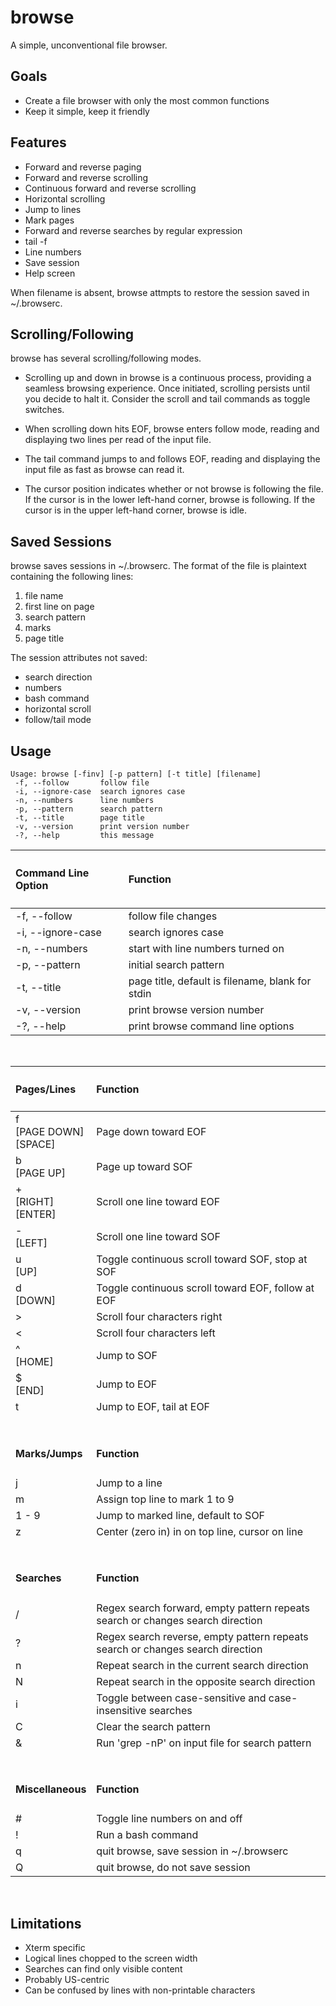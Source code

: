 # browse

A simple, unconventional file browser.

## Goals

- Create a file browser with only the most common functions
- Keep it simple, keep it friendly

## Features

- Forward and reverse paging
- Forward and reverse scrolling
- Continuous forward and reverse scrolling
- Horizontal scrolling
- Jump to lines
- Mark pages
- Forward and reverse searches by regular expression
- tail -f
- Line numbers
- Save session
- Help screen

When filename is absent, browse attmpts to restore the session saved in ~/.browserc.

## Scrolling/Following

browse has several scrolling/following modes.

- Scrolling up and down in browse is a continuous process, providing a seamless browsing experience. Once initiated, scrolling persists until you decide to halt it. Consider the scroll and tail commands as toggle switches.

- When scrolling down hits EOF, browse enters follow mode, reading and displaying two lines per read of the input file.

- The tail command jumps to and follows EOF, reading and displaying the input file as fast as browse can read it.

- The cursor position indicates whether or not browse is following the file. If the cursor is in the lower left-hand corner, browse is following. If the cursor is in the upper left-hand corner, browse is idle.

## Saved Sessions

browse saves sessions in ~/.browserc.  The format of the file is plaintext containing the following lines:

 1. file name
 2. first line on page
 3. search pattern
 4. marks
 5. page title

The session attributes not saved:

- search direction
- numbers
- bash command
- horizontal scroll
- follow/tail mode

## Usage

    Usage: browse [-finv] [-p pattern] [-t title] [filename]
     -f, --follow       follow file
     -i, --ignore-case  search ignores case
     -n, --numbers      line numbers
     -p, --pattern      search pattern
     -t, --title        page title
     -v, --version      print version number
     -?, --help         this message

| <h4>Command Line Option</h4> | <h4>Function</h4> |
| :-- | :-- |
| -f, --follow | follow file changes |
| -i, --ignore-case | search ignores case |
| -n, --numbers | start with line numbers turned on |
| -p, --pattern | initial search pattern |
| -t, --title | page title, default is filename, blank for stdin |
| -v, --version | print browse version number |
| -?, --help | print browse command line options |
<br>

| <h4>Pages/Lines</h4> | <h4>Function</h4> |
| :-- | :-- |
| f<br> [PAGE DOWN]<br> [SPACE] | Page down toward EOF |
| b<br> [PAGE UP] | Page up toward SOF |
| +<br> [RIGHT]<br> [ENTER] | Scroll one line toward EOF |
| -<br> [LEFT] | Scroll one line toward SOF |
| u<br> [UP] | Toggle continuous scroll toward SOF, stop at SOF |
| d<br> [DOWN] | Toggle continuous scroll toward EOF, follow at EOF |
| ><br> | Scroll four characters right |
| <<br> | Scroll four characters left |
| ^<br> [HOME] | Jump to SOF |
| $<br> [END] | Jump to EOF |
| t<br> | Jump to EOF, tail at EOF |
| &nbsp; | &nbsp; |
| <h4>Marks/Jumps</h4> | <h4>Function</h4> |
| j | Jump to a line |
| m | Assign top line to mark 1 to 9 |
| 1 - 9 | Jump to marked line, default to SOF |
| z | Center (zero in) in on top line, cursor on line |
| &nbsp; | &nbsp; |
| <h4>Searches</h4> | <h4>Function</h4> |
| / | Regex search forward, empty pattern repeats search or changes search direction |
| ? | Regex search reverse, empty pattern repeats search or changes search direction |
| n | Repeat search in the current search direction |
| N | Repeat search in the opposite search direction |
| i | Toggle between case-sensitive and case-insensitive searches |
| C | Clear the search pattern |
| & | Run 'grep -nP' on input file for search pattern |
| &nbsp; | &nbsp; |
| <h4>Miscellaneous</h4> | <h4>Function</h4> |
| # | Toggle line numbers on and off |
| ! | Run a bash command |
| q | quit browse, save session in ~/.browserc |
| Q | quit browse, do not save session |
<br>

## Limitations

- Xterm specific
- Logical lines chopped to the screen width
- Searches can find only visible content
- Probably US-centric
- Can be confused by lines with non-printable characters
